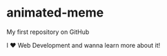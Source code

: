 # animated-meme
My first repository on GitHub

I :heart: Web Development and wanna learn more about it!
